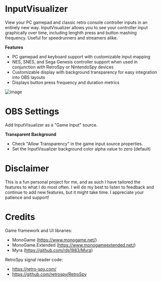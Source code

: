 # InputVisualizer

View your PC gamepad and classic retro console controller inputs in an entirely new way.
InputVisualizer allows you to see your controller input graphically over time, including lenghth press and button mashing frequency.
Useful for speedrunners and streamers alike.

**Features**

- PC gamepad and keyboard support with customizable input mapping
- NES, SNES, and Sega Genesis controller support when used in conjunction with RetroSpy or NintendoSpy devices
- Customizable display with background transparency for easy integration into OBS layouts
- Displays button press frequency and duration metrics

![image](https://github.com/kfmike/InputVisualizer/assets/57804306/216ddcea-696c-406d-a0ad-9534fba192fc)

# OBS Settings

Add InputVisualizer as a "Game Input" source.

**Transparent Background**
- Check "Allow Transparency" in the game input source properties.
- Set the InputVisualizer background color alpha value to zero (default)

# Disclaimer
This is a fun personal project for me, and as such I have tailored the features to what I do most often.
I will do my best to listen to feedback and continue to add new features, but it might take time.
I appreciate your patience and support!

# Credits

Game framework and UI libraries: 
  - MonoGame (https://www.monogame.net/)
  - MonoGame.Extended (https://www.monogameextended.net/)
  - Myra (https://github.com/rds1983/Myra)

RetroSpy signal reader code:
  - https://retro-spy.com/
  - https://github.com/retrospy/RetroSpy



